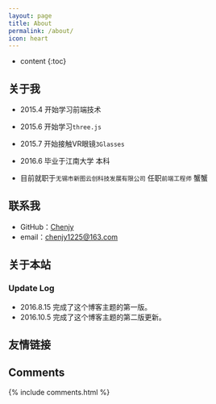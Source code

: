 ```yaml
---
layout: page
title: About
permalink: /about/
icon: heart
---
```


* content
{:toc}

## 关于我

* 2015.4 开始学习前端技术

* 2015.6 开始学习`three.js`

* 2015.7 开始接触VR眼镜`3Glasses`

* 2016.6 毕业于江南大学 本科

* 目前就职于`无锡市新图云创科技发展有限公司` 任职`前端工程师` 蟹蟹

## 联系我

* GitHub：[Chenjy](https://github.com/Chenjy1225)
* email：chenjy1225@163.com

## 关于本站


### Update Log

* 2016.8.15 完成了这个博客主题的第一版。
* 2016.10.5 完成了这个博客主题的第二版更新。

## 友情链接

## Comments

{% include comments.html %}
